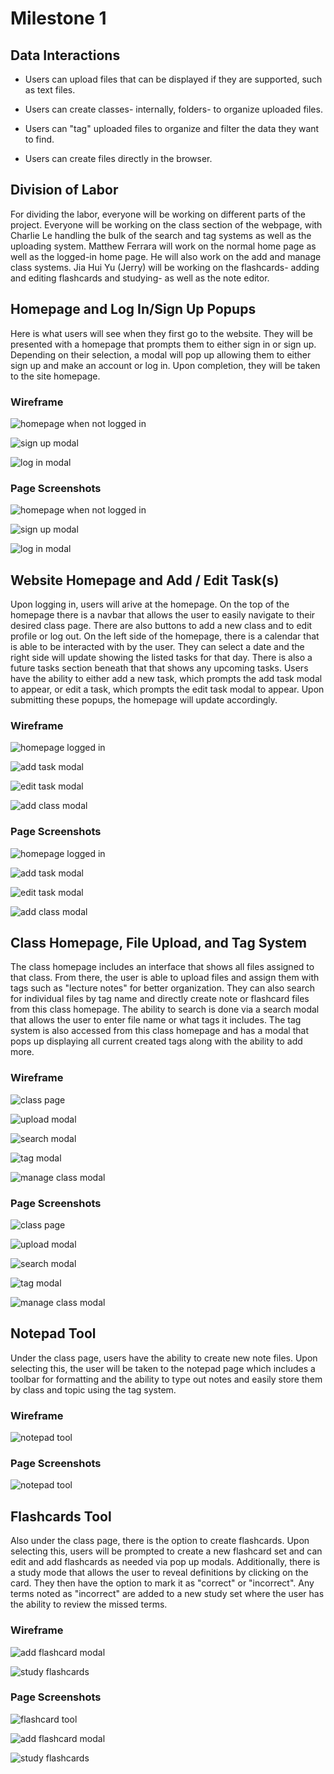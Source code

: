 # Milestone 1

## Data Interactions

* Users can upload files that can be displayed if they are supported, such as text files.

* Users can create classes- internally, folders- to organize uploaded files.

* Users can "tag" uploaded files to organize and filter the data they want to find.

* Users can create files directly in the browser.

## Division of Labor

For dividing the labor, everyone will be working on different parts of the project. Everyone will be working on the class section of the webpage, with Charlie Le handling the bulk of the search and tag systems as well as the uploading system. Matthew Ferrara will work on the normal home page as well as the logged-in home page. He will also work on the add and manage class systems. Jia Hui Yu (Jerry) will be working on the flashcards- adding and editing flashcards and studying- as well as the note editor.

## Homepage and Log In/Sign Up Popups

Here is what users will see when they first go to the website.  They will be presented with a homepage that prompts them to either sign in or sign up.  Depending on their selection, a modal will pop up allowing them to either sign up and make an account or log in.  Upon completion, they will be taken to the site homepage.

### Wireframe

![homepage when not logged in](../Milestone%201%20Screenshots/Wireframe%20Screenshots/WF%20Homepage%20Not%20Logged%20In.png)

![sign up modal](../Milestone%201%20Screenshots/Wireframe%20Screenshots/WF%20Sign%20Up%20Popup.png)

![log in modal](../Milestone%201%20Screenshots/Wireframe%20Screenshots/WF%20Log%20In%20Popup.png)

### Page Screenshots

![homepage when not logged in](../Milestone%201%20Screenshots/HTML%20Screenshots/Homepage%20Not%20Logged%20In.png)

![sign up modal](../Milestone%201%20Screenshots/HTML%20Screenshots/Sign%20Up%20Popup.png)

![log in modal](../Milestone%201%20Screenshots/HTML%20Screenshots/Log%20In%20Popup.png)


## Website Homepage and Add / Edit Task(s)

Upon logging in, users will arive at the homepage.  On the top of the homepage there is a navbar that allows the user to easily navigate to their desired class page.  There are also buttons to add a new class and to edit profile or log out.  On the left side of the homepage, there is a calendar that is able to be interacted with by the user.  They can select a date and the right side will update showing the listed tasks for that day.  There is also a future tasks section beneath that that shows any upcoming tasks.  Users have the ability to either add a new task, which prompts the add task modal to appear, or edit a task, which prompts the edit task modal to appear.  Upon submitting these popups, the homepage will update accordingly.

### Wireframe

![homepage logged in](../Milestone%201%20Screenshots/Wireframe%20Screenshots/WF%20Homepage%20Logged%20In.png)

![add task modal](../Milestone%201%20Screenshots/Wireframe%20Screenshots/WF%20Add%20Task%20Popup.png)

![edit task modal](../Milestone%201%20Screenshots/Wireframe%20Screenshots/WF%20Edit%20Task%20Popup.png)

![add class modal](../Milestone%201%20Screenshots/Wireframe%20Screenshots/WF%20Add%20Class%20Popup.png)

### Page Screenshots

![homepage logged in](../Milestone%201%20Screenshots/HTML%20Screenshots/Homepage%20Logged%20In.png)

![add task modal](../Milestone%201%20Screenshots/HTML%20Screenshots/Add%20Task%20Popup.png)

![edit task modal](../Milestone%201%20Screenshots/HTML%20Screenshots/Edit%20Task%20Popup.png)

![add class modal](../Milestone%201%20Screenshots/HTML%20Screenshots/Add%20Class%20Modal.png)

## Class Homepage, File Upload, and Tag System

The class homepage includes an interface that shows all files assigned to that class.  From there, the user is able to upload files and assign them with tags such as "lecture notes" for better organization.  They can also search for individual files by tag name and directly create note or flashcard files from this class homepage.  The ability to search is done via a search modal that allows the user to enter file name or what tags it includes.  The tag system is also accessed from this class homepage and has a modal that pops up displaying all current created tags along with the ability to add more.

### Wireframe

![class page](../Milestone%201%20Screenshots/Wireframe%20Screenshots/WF%20Class%20Homepage.png)

![upload modal](../Milestone%201%20Screenshots/Wireframe%20Screenshots/WF%20Upload%20Files%20Popup.png)

![search modal](../Milestone%201%20Screenshots/Wireframe%20Screenshots/WF%20Search%20Class%20Files%20Popup.png)

![tag modal](../Milestone%201%20Screenshots/Wireframe%20Screenshots/WF%20Tags%20Popup.png)

![manage class modal](../Milestone%201%20Screenshots/Wireframe%20Screenshots/WF%20Edit%20Class%20Popup.png)

### Page Screenshots

![class page](../Milestone%201%20Screenshots/HTML%20Screenshots/Class%20Page.png)

![upload modal](../Milestone%201%20Screenshots/HTML%20Screenshots/Upload%20File%20Modal.png)

![search modal](../Milestone%201%20Screenshots/HTML%20Screenshots/Search%20File%20Modal.png)

![tag modal](../Milestone%201%20Screenshots/HTML%20Screenshots/Tags%20Modal.png)

![manage class modal](../Milestone%201%20Screenshots/HTML%20Screenshots/Manage%20Class%20Modal.png)

## Notepad Tool

Under the class page, users have the ability to create new note files.  Upon selecting this, the user will be taken to the notepad page which includes a toolbar for formatting and the ability to type out notes and easily store them by class and topic using the tag system.

### Wireframe

![notepad tool](../Milestone%201%20Screenshots/Wireframe%20Screenshots/WF%20Create%20New%20Note.png)

### Page Screenshots

![notepad tool](../Milestone%201%20Screenshots/HTML%20Screenshots/Notepad.png)

## Flashcards Tool

Also under the class page, there is the option to create flashcards.  Upon selecting this, users will be prompted to create a new flashcard set and can edit and add flashcards as needed via pop up modals.  Additionally, there is a study mode that allows the user to reveal definitions by clicking on the card.  They then have the option to mark it as "correct" or "incorrect".  Any terms noted as "incorrect" are added to a new study set where the user has the ability to review the missed terms.

### Wireframe

![add flashcard modal](../Milestone%201%20Screenshots/Wireframe%20Screenshots/WF%20Add%20Flashcard.png)

![study flashcards](../Milestone%201%20Screenshots/Wireframe%20Screenshots/WF%20Flashcard%20Study%20Mode.png)

### Page Screenshots

![flashcard tool](../Milestone%201%20Screenshots/HTML%20Screenshots/Edit%20Flashcard.png)

![add flashcard modal](../Milestone%201%20Screenshots/HTML%20Screenshots/Add%20Flashcard.png)

![study flashcards](../Milestone%201%20Screenshots/HTML%20Screenshots/Study%20Flashcards.png)
